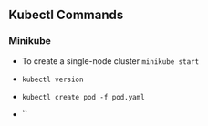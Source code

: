 ## Kubectl Commands

### Minikube

- To create a single-node cluster
    `minikube start`
    
- `kubectl version`

- `kubectl create pod -f pod.yaml`

- ``
